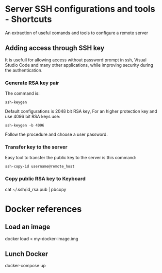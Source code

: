 # Server SSH configurations and tools - Shortcuts
An extraction of useful comands and tools to configure a remote server


## Adding access through SSH key
It is usefull for allowing access without password prompt in ssh, Visual Studio Code and many other applications, while improving security during the authentication.

### Generate RSA key pair
The command is:

`ssh-keygen`

Default configurations is 2048 bit RSA key, 
For an higher protection key and use 4096 bit RSA keys use:

`ssh-keygen -b 4096`

Follow the procedure and choose a user password.

### Transfer key to the server
Easy tool to transfer the public key to the server is this command:

`ssh-copy-id username@remote_host`

### Copy public RSA key to Keyboard
cat ~/.ssh/id_rsa.pub | pbcopy

# Docker references

## Load an image 
docker load < my-docker-image.img

## Lunch Docker
docker-compose up


